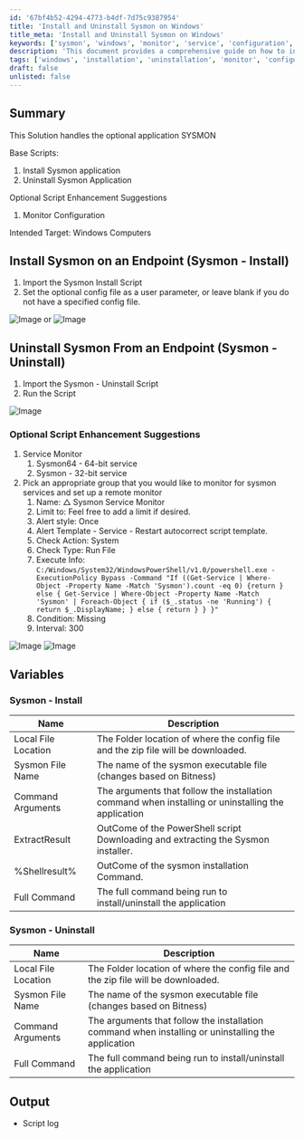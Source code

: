 ```yaml
---
id: '67bf4b52-4294-4773-b4df-7d75c9387954'
title: 'Install and Uninstall Sysmon on Windows'
title_meta: 'Install and Uninstall Sysmon on Windows'
keywords: ['sysmon', 'windows', 'monitor', 'service', 'configuration', 'installation', 'uninstallation', 'endpoint']
description: 'This document provides a comprehensive guide on how to install and uninstall the Sysmon application on Windows computers, including optional enhancements for monitoring configurations and services. It covers the necessary scripts, parameters, and variables required for effective deployment and management of Sysmon.'
tags: ['windows', 'installation', 'uninstallation', 'monitor', 'configuration', 'service']
draft: false
unlisted: false
---
```

## Summary

This Solution handles the optional application SYSMON

Base Scripts:
1. Install Sysmon application
2. Uninstall Sysmon Application

Optional Script Enhancement Suggestions
1. Monitor Configuration

Intended Target: Windows Computers

## Install Sysmon on an Endpoint (Sysmon - Install)

1. Import the Sysmon Install Script
2. Set the optional config file as a user parameter, or leave blank if you do not have a specified config file.

![Image](../../static/img/Sysmon/image_1.png) or ![Image](../../static/img/Sysmon/image_2.png)

## Uninstall Sysmon From an Endpoint (Sysmon - Uninstall)

1. Import the Sysmon - Uninstall Script
2. Run the Script

![Image](../../static/img/Sysmon/image_3.png)

### Optional Script Enhancement Suggestions

1. Service Monitor
   1. Sysmon64 - 64-bit service
   2. Sysmon - 32-bit service
2. Pick an appropriate group that you would like to monitor for sysmon services and set up a remote monitor
   1. Name: △ Sysmon Service Monitor
   2. Limit to: Feel free to add a limit if desired.
   3. Alert style: Once
   4. Alert Template - Service - Restart autocorrect script template.
   5. Check Action: System
   6. Check Type: Run File
   7. Execute Info: `C:/Windows/System32/WindowsPowerShell/v1.0/powershell.exe -ExecutionPolicy Bypass -Command "If ((Get-Service | Where-Object -Property Name -Match 'Sysmon').count -eq 0) {return } else { Get-Service | Where-Object -Property Name -Match 'Sysmon' | Foreach-Object { if ($_.status -ne 'Running') { return $_.DisplayName; } else { return } } }"`
   8. Condition: Missing
   9. Interval: 300

![Image](../../static/img/Sysmon/image_4.png) ![Image](../../static/img/Sysmon/image_5.png)

## Variables

### Sysmon - Install

| Name                  | Description                                                                                         |
|-----------------------|-----------------------------------------------------------------------------------------------------|
| Local File Location    | The Folder location of where the config file and the zip file will be downloaded.                  |
| Sysmon File Name      | The name of the sysmon executable file (changes based on Bitness)                                  |
| Command Arguments      | The arguments that follow the installation command when installing or uninstalling the application  |
| ExtractResult         | OutCome of the PowerShell script Downloading and extracting the Sysmon installer.                  |
| %Shellresult%         | OutCome of the sysmon installation Command.                                                        |
| Full Command          | The full command being run to install/uninstall the application                                     |

### Sysmon - Uninstall

| Name                  | Description                                                                                         |
|-----------------------|-----------------------------------------------------------------------------------------------------|
| Local File Location    | The Folder location of where the config file and the zip file will be downloaded.                  |
| Sysmon File Name      | The name of the sysmon executable file (changes based on Bitness)                                  |
| Command Arguments      | The arguments that follow the installation command when installing or uninstalling the application  |
| Full Command          | The full command being run to install/uninstall the application                                     |

## Output

- Script log







